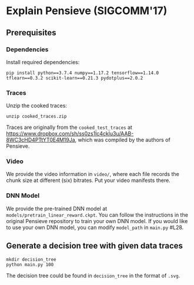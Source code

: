 # Explain Pensieve (SIGCOMM'17)

## Prerequisites
### Dependencies
Install required dependencies:

``
pip install python==3.7.4 numpy==1.17.2 tensorflow==1.14.0 tflearn==0.3.2 scikit-learn==0.21.3 pydotplus==2.0.2
``

### Traces
Unzip the cooked traces:

``
unzip cooked_traces.zip
``

Traces are originally from the `cooked_test_traces` at https://www.dropbox.com/sh/ss0zs1lc4cklu3u/AAB-8WC3cHD4PTtYT0E4M19Ja, which was compiled by the authors of Pensieve.

### Video
We provide the video information in `video/`, where each file records the chunk size at different (six) bitrates. Put your video manifests there.

### DNN Model
We provide the pre-trained DNN model at `models/pretrain_linear_reward.ckpt`. You can follow the instructions in the original Pensieve repository to train your own DNN model.
If you would like to use your own DNN model, you can modify `model_path` in `main.py` #L28. 

## Generate a decision tree with given data traces 

```
mkdir decision_tree
python main.py 100
```

The decision tree could be found in `decision_tree` in the format of `.svg`.
